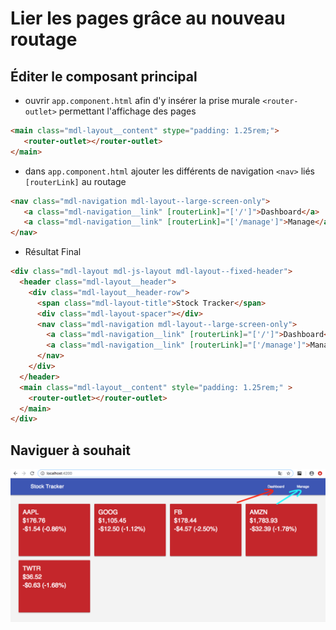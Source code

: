 # Lier les pages grâce au nouveau routage

## Éditer le composant principal

   - ouvrir `app.component.html` afin d'y insérer la prise murale `<router-outlet>` permettant l'affichage des pages
   
```html
<main class="mdl-layout__content" stype="padding: 1.25rem;">
   <router-outlet></router-outlet>
</main>
```

   - dans `app.component.html` ajouter les différents de navigation `<nav>` liés `[routerLink]` au routage
   
```html
<nav class="mdl-navigation mdl-layout--large-screen-only">
   <a class="mdl-navigation__link" [routerLink]="['/']">Dashboard</a>
   <a class="mdl-navigation__link" [routerLink]="['/manage']">Manage</a>
</nav>
```

* Résultat Final

```html
<div class="mdl-layout mdl-js-layout mdl-layout--fixed-header">
  <header class="mdl-layout__header">
    <div class="mdl-layout__header-row">
      <span class="mdl-layout-title">Stock Tracker</span>
      <div class="mdl-layout-spacer"></div>
      <nav class="mdl-navigation mdl-layout--large-screen-only">
        <a class="mdl-navigation__link" [routerLink]="['/']">Dashboard</a>
        <a class="mdl-navigation__link" [routerLink]="['/manage']">Manage</a>
      </nav>
    </div>
  </header>
  <main class="mdl-layout__content" style="padding: 1.25rem;" >
    <router-outlet></router-outlet>
  </main>
</div>
```

## Naviguer à souhait

![image](../images/link.png)
